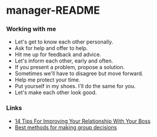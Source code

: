 # manager-README

### Working with me
* Let's get to know each other personally.
* Ask for help and offer to help.
* Hit me up for feedback and advice.
* Let's inform each other, early and often.
* If you present a problem, propose a solution.
* Sometimes we'll have to disagree but move forward.
* Help me protect your time.
* Put yourself in my shoes. I'll do the same for you.
* Let's make each other look good.

### Links
* [14 Tips For Improving Your Relationship With Your Boss](https://www.forbes.com/sites/jacquelynsmith/2013/10/16/14-tips-for-improving-your-relationship-with-your-boss/?sh=3054bf4b59b0)
* [Best methods for making group decisions](https://extension.umn.edu/leadership-development/best-methods-making-group-decisions)
